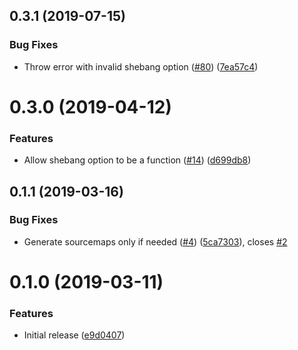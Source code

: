 <a name="0.3.1"></a>
## 0.3.1 (2019-07-15)


### Bug Fixes

* Throw error with invalid shebang option ([#80](https://github.com/ls-age/rollup-plugin-add-shebang/issues/80)) ([7ea57c4](https://github.com/ls-age/rollup-plugin-add-shebang/commits/7ea57c4))




<a name="0.3.0"></a>
# 0.3.0 (2019-04-12)


### Features

* Allow shebang option to be a function ([#14](https://github.com/ls-age/rollup-plugin-add-shebang/issues/14)) ([d699db8](https://github.com/ls-age/rollup-plugin-add-shebang/commits/d699db8))




<a name="0.1.1"></a>
## 0.1.1 (2019-03-16)


### Bug Fixes

* Generate sourcemaps only if needed ([#4](https://github.com/ls-age/rollup-plugin-add-shebang/issues/4)) ([5ca7303](https://github.com/ls-age/rollup-plugin-add-shebang/commits/5ca7303)), closes [#2](https://github.com/ls-age/rollup-plugin-add-shebang/issues/2)




<a name="0.1.0"></a>
# 0.1.0 (2019-03-11)


### Features

* Initial release ([e9d0407](https://github.com/ls-age/rollup-plugin-add-shebang/commits/e9d0407))



